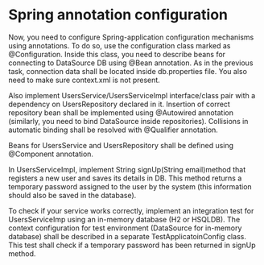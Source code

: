 # Spring annotation configuration

Now, you need to configure Spring-application configuration mechanisms using annotations. To do so, use the
configuration class marked as @Configuration. Inside this class, you need to describe beans for connecting to DataSource
DB using @Bean annotation. As in the previous task, connection data shall be located inside db.properties file. You also
need to make sure context.xml is not present.

Also implement UsersService/UsersServiceImpl interface/class pair with a dependency on UsersRepository declared in it.
Insertion of correct repository bean shall be implemented using @Autowired annotation (similarly, you need to bind
DataSource inside repositories). Collisions in automatic binding shall be resolved with @Qualifier annotation.

Beans for UsersService and UsersRepository shall be defined using @Component annotation.

In UsersServiceImpl, implement String signUp(String email)method that registers a new user and saves its details in DB.
This method returns a temporary password assigned to the user by the system (this information should also be saved in
the database).

To check if your service works correctly, implement an integration test for UsersServiceImp using an in-memory
database (H2 or HSQLDB). The context configuration for test environment (DataSource for in-memory database) shall be
described in a separate TestApplicatoinConfig class. This test shall check if a temporary password has been returned in
signUp method.
